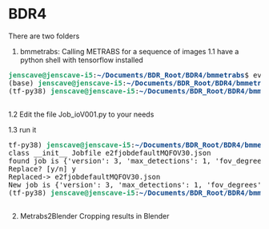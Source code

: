 # BDR4
There are two folders

1. bmmetrabs: Calling METRABS for a sequence of images
1.1 have a python shell with tensorflow installed
<pre><font color="#26A269"><b>jenscave@jenscave-i5</b></font>:<font color="#12488B"><b>~/Documents/BDR_Root/BDR4/bmmetrabs</b></font>$ eval &quot;$(&quot;$HOME/miniconda3/bin/conda&quot; shell.bash hook)&quot; 
(base) <font color="#26A269"><b>jenscave@jenscave-i5</b></font>:<font color="#12488B"><b>~/Documents/BDR_Root/BDR4/bmmetrabs</b></font>$ conda activate tf-py38
(tf-py38) <font color="#26A269"><b>jenscave@jenscave-i5</b></font>:<font color="#12488B"><b>~/Documents/BDR_Root/BDR4/bmmetrabs</b></font>$ 

</pre>
1.2 Edit the file Job_ioV001.py to your needs

1.3 run it

<pre>tf-py38) <font color="#26A269"><b>jenscave@jenscave-i5</b></font>:<font color="#12488B"><b>~/Documents/BDR_Root/BDR4/bmmetrabs</b></font>$ ./Job_ioV001.py 
class __init__ Jobfile e2fjobdefaultMQFOV30.json
found job is {&apos;version&apos;: 3, &apos;max_detections&apos;: 1, &apos;fov_degrees&apos;: 30, &apos;skeleton&apos;: &apos;&apos;, &apos;start&apos;: 1, &apos;end&apos;: 10, &apos;skip&apos;: 1, &apos;viz&apos;: 1, &apos;qual&apos;: 10, &apos;cpu_count&apos;: 3, &apos;create_json&apos;: 1, &apos;inpattern&apos;: &apos;input/default/Image{0:04d}.png&apos;, &apos;outpath&apos;: &apos;output/resdefaultMQFOV30&apos;, &apos;outputpatternjson&apos;: &apos;/Posedata{0:04d}.json&apos;, &apos;outputpatternviz&apos;: &apos;/viz/Image{0:04d}.png&apos;, &apos;outputpatternviz1&apos;: &apos;/viz1/Image{0:04d}.png&apos;, &apos;outputpatternviz2&apos;: &apos;/viz2/Image{0:04d}.png&apos;}
Replace? [y/n] y
Replaced-&gt; e2fjobdefaultMQFOV30.json
New job is {&apos;version&apos;: 3, &apos;max_detections&apos;: 1, &apos;fov_degrees&apos;: 30, &apos;skeleton&apos;: &apos;&apos;, &apos;start&apos;: 1, &apos;end&apos;: 10, &apos;skip&apos;: 1, &apos;viz&apos;: 1, &apos;qual&apos;: 10, &apos;cpu_count&apos;: 3, &apos;create_json&apos;: 1, &apos;inpattern&apos;: &apos;input/default/Image{0:04d}.png&apos;, &apos;outpath&apos;: &apos;output/resdefaultMQFOV30&apos;, &apos;outputpatternjson&apos;: &apos;/Posedata{0:04d}.json&apos;, &apos;outputpatternviz&apos;: &apos;/viz/Image{0:04d}.png&apos;, &apos;outputpatternviz1&apos;: &apos;/viz1/Image{0:04d}.png&apos;, &apos;outputpatternviz2&apos;: &apos;/viz2/Image{0:04d}.png&apos;}
(tf-py38) <font color="#26A269"><b>jenscave@jenscave-i5</b></font>:<font color="#12488B"><b>~/Documents/BDR_Root/BDR4/bmmetrabs</b></font>$ 

</pre>

2. Metrabs2Blender Cropping results in Blender
